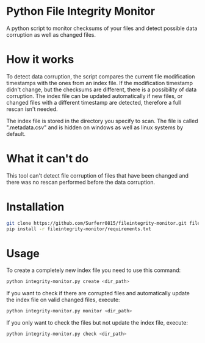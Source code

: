 # Python File Integrity Monitor
A python script to monitor checksums of your files and detect possible data corruption as well as changed files.

# How it works
To detect data corruption, the script compares the current file modification timestamps with the ones from an index file.
If the modification timestamp didn't change, but the checksums are different, there is a possibility of data corruption.
The index file can be updated automatically if new files, or changed files with a different timestamp are detected, therefore a full rescan isn't needed.

The index file is stored in the directory you specify to scan. The file is called ".metadata.csv" and is hidden on windows as well as linux systems by default.

# What it can't do
This tool can't detect file corruption of files that have been changed and there was no rescan performed before the data corruption.

# Installation
```sh
git clone https://github.com/Surferr0815/fileintegrity-monitor.git fileintegrity-monitor
pip install -r fileintegrity-monitor/requirements.txt
```

# Usage

To create a completely new index file you need to use this command:
```sh
python integrity-monitor.py create <dir_path>
```

If you want to check if there are corrupted files and automatically update the index file on valid changed files, execute:
```sh
python integrity-monitor.py monitor <dir_path>
```

If you only want to check the files but not update the index file, execute:
```sh
python integrity-monitor.py check <dir_path>
```
